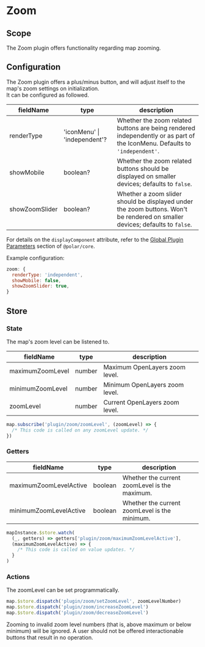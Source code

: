 # Zoom

## Scope

The Zoom plugin offers functionality regarding map zooming.

## Configuration

The Zoom plugin offers a plus/minus button, and will adjust itself to the map's zoom settings on initialization.  
It can be configured as followed.

| fieldName | type | description |
| - | - | - |
| renderType | 'iconMenu' \| 'independent'? | Whether the zoom related buttons are being rendered independently or as part of the IconMenu. Defaults to `'independent'`. |
| showMobile | boolean? | Whether the zoom related buttons should be displayed on smaller devices; defaults to `false`. |
| showZoomSlider | boolean? | Whether a zoom slider should be displayed under the zoom buttons. Won't be rendered on smaller devices; defaults to `false`.|

For details on the `displayComponent` attribute, refer to the [Global Plugin Parameters](../../core/README.md#global-plugin-parameters) section of `@polar/core`.

Example configuration:
```js
zoom: {
  renderType: 'independent',
  showMobile: false,
  showZoomSlider: true,
}
```

## Store

### State

The map's zoom level can be listened to.

| fieldName | type | description |
| - | - | - |
| maximumZoomLevel | number | Maximum OpenLayers zoom level. |
| minimumZoomLevel | number | Minimum OpenLayers zoom level. |
| zoomLevel | number | Current OpenLayers zoom level. |

```js
map.subscribe('plugin/zoom/zoomLevel', (zoomLevel) => {
  /* This code is called on any zoomLevel update. */
})
```

### Getters

| fieldName | type | description |
| - | - | - |
| maximumZoomLevelActive | boolean | Whether the current zoomLevel is the maximum. |
| minimumZoomLevelActive | boolean | Whether the current zoomLevel is the minimum. |

```js
mapInstance.$store.watch(
  (_, getters) => getters['plugin/zoom/maximumZoomLevelActive'],
  (maximumZoomLevelActive) => {
    /* This code is called on value updates. */
  }
)
```

### Actions

The zoomLevel can be set programmatically.

```js
map.$store.dispatch('plugin/zoom/setZoomLevel', zoomLevelNumber)
map.$store.dispatch('plugin/zoom/increaseZoomLevel')
map.$store.dispatch('plugin/zoom/decreaseZoomLevel')
```

Zooming to invalid zoom level numbers (that is, above maximum or below minimum) will be ignored. A user should not be offered interactionable buttons that result in no operation.
